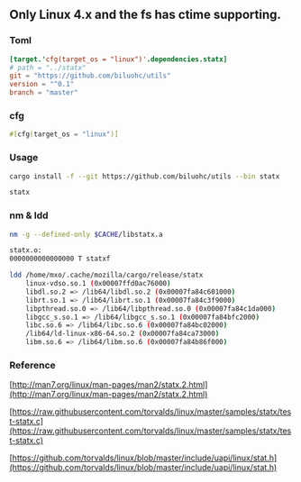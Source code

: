 ## Only Linux 4.x and the fs has ctime supporting.

### Toml

```toml
[target.'cfg(target_os = "linux")'.dependencies.statx]
# path = "../statx"
git = "https://github.com/biluohc/utils"
version = "^0.1"
branch = "master"
```

### cfg

```rust
#[cfg(target_os = "linux")]
```

###  Usage

```sh
cargo install -f --git https://github.com/biluohc/utils --bin statx

statx 
```

### nm & ldd
```sh
nm -g --defined-only $CACHE/libstatx.a 

statx.o:
0000000000000000 T statxf
```

```sh
ldd /home/mxo/.cache/mozilla/cargo/release/statx
	linux-vdso.so.1 (0x00007ffd0ac76000)
	libdl.so.2 => /lib64/libdl.so.2 (0x00007fa84c601000)
	librt.so.1 => /lib64/librt.so.1 (0x00007fa84c3f9000)
	libpthread.so.0 => /lib64/libpthread.so.0 (0x00007fa84c1da000)
	libgcc_s.so.1 => /lib64/libgcc_s.so.1 (0x00007fa84bfc2000)
	libc.so.6 => /lib64/libc.so.6 (0x00007fa84bc02000)
	/lib64/ld-linux-x86-64.so.2 (0x00007fa84ca73000)
	libm.so.6 => /lib64/libm.so.6 (0x00007fa84b86f000)
```

### Reference
[http://man7.org/linux/man-pages/man2/statx.2.html](http://man7.org/linux/man-pages/man2/statx.2.html)

[https://raw.githubusercontent.com/torvalds/linux/master/samples/statx/test-statx.c](https://raw.githubusercontent.com/torvalds/linux/master/samples/statx/test-statx.c)

[https://github.com/torvalds/linux/blob/master/include/uapi/linux/stat.h](https://github.com/torvalds/linux/blob/master/include/uapi/linux/stat.h)